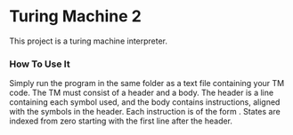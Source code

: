 # Turing Machine 2

This project is a turing machine interpreter.

### How To Use It

Simply run the program in the same folder as a text file containing your TM code. The TM must consist of a header and a body. The header is a line containing each symbol used, and the body contains instructions, aligned with the symbols in the header. Each instruction is of the form <symbol><L or R><new state number>. States are indexed from zero starting with the first line after the header.
